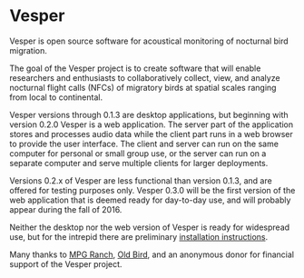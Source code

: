 Vesper
======

Vesper is open source software for acoustical monitoring of nocturnal bird migration.

The goal of the Vesper project is to create software that will enable researchers and enthusiasts to collaboratively collect, view, and analyze nocturnal flight calls (NFCs) of migratory birds at spatial scales ranging from local to continental.

Vesper versions through 0.1.3 are desktop applications, but beginning with version 0.2.0 Vesper is a web application. The server part of the application stores and processes audio data while the client part runs in a web browser to provide the user interface. The client and server can run on the same computer for personal or small group use, or the server can run on a separate computer and serve multiple clients for larger deployments.

Versions 0.2.x of Vesper are less functional than version 0.1.3, and are offered for testing purposes only. Vesper 0.3.0 will be the first version of the web application that is deemed ready for day-to-day use, and will probably appear during the fall of 2016.

Neither the desktop nor the web version of Vesper is ready for widespread use, but for the intrepid there are preliminary [installation instructions](https://github.com/HaroldMills/Vesper/wiki/Installing-and-Updating-Vesper).

Many thanks to [MPG Ranch](http://mpgranch.com), [Old Bird](http://oldbird.org), and an anonymous donor for financial support of the Vesper project.
